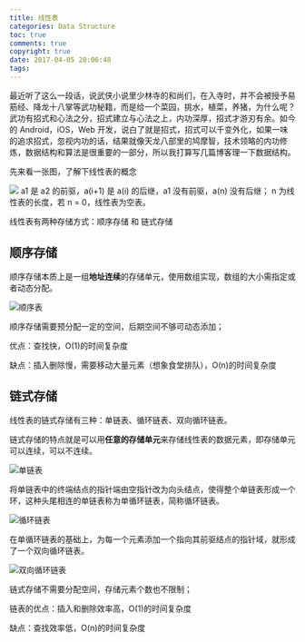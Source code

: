 ```yaml
---
title: 线性表
categories: Data Structure
toc: true
comments: true
copyright: true
date: 2017-04-05 20:06:48
tags:
---
```



最近听了这么一段话，说武侠小说里少林寺的和尚们，在入寺时，并不会被授予易筋经、降龙十八掌等武功秘籍，而是给一个菜园，挑水，植菜，养猪，为什么呢？武功有招式和心法之分，招式建立与心法之上，内功深厚，招式才游刃有余。如今的 Android，iOS，Web 开发，说白了就是招式，招式可以千变外化，如果一味的追求招式，忽视内功的话，结果就像天龙八部里的鸠摩智，技术领略的内功修炼，数据结构和算法是很重要的一部分，所以我打算写几篇博客理一下数据结构。

<!--more-->

先来看一张图，了解下线性表的概念

![](/images/Structure/linear_table.png)
a1 是 a2 的前驱，a(i+1) 是 a(i) 的后继，a1 没有前驱，a(n) 没有后继；
n 为线性表的长度，若 n = 0，线性表为空表。


线性表有两种存储方式：顺序存储 和 链式存储

## 顺序存储

顺序存储本质上是一组**地址连续**的存储单元，使用数组实现，数组的大小需指定或者动态分配。

![顺序表](/images/Structure/sequential_storage.png)


顺序存储需要预分配一定的空间，后期空间不够可动态添加；

优点：查找快，O(1)的时间复杂度

缺点：插入删除慢，需要移动大量元素（想象食堂排队），O(n)的时间复杂度

## 链式存储

线性表的链式存储有三种：单链表、循环链表、双向循环链表。

链式存储的特点就是可以用**任意的存储单元**来存储线性表的数据元素，即存储单元可以连续，可以不连续。



![单链表](/images/Structure/single_linked_list.png)

将单链表中的终端结点的指针端由空指针改为向头结点，使得整个单链表形成一个环，这种头尾相连的单链表称为单循环链表，简称循环链表。

![循环链表](/images/Structure/single_cycle_linked_list.png)

在单循环链表的基础上，为每一个元素添加一个指向其前驱结点的指针域，就形成了一个双向循环链表。

![双向循环链表](/images/Structure/double_cycle_linked_list.png)


链式存储不需要分配空间，存储元素个数也不限制；

链表的优点：插入和删除效率高，O(1)的时间复杂度

缺点：查找效率低，O(n)的时间复杂度


